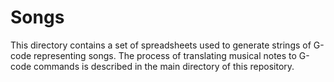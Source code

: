 # Songs
This directory contains a set of spreadsheets used to generate strings of G-code representing songs. The process of translating musical notes to G-code commands is described in the main directory of this repository.
